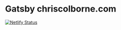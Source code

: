 # Gatsby chriscolborne.com

[![Netlify Status](https://api.netlify.com/api/v1/badges/162d51b6-d0af-4161-9272-89b5c398481f/deploy-status)](https://app.netlify.com/sites/chris-colborne-com/deploys)
